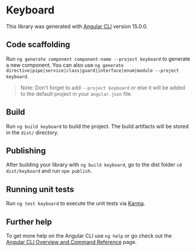 # Keyboard

This library was generated with [Angular CLI](https://github.com/angular/angular-cli) version 15.0.0.

## Code scaffolding

Run `ng generate component component-name --project keyboard` to generate a new component. You can also use `ng generate directive|pipe|service|class|guard|interface|enum|module --project keyboard`.
> Note: Don't forget to add `--project keyboard` or else it will be added to the default project in your `angular.json` file. 

## Build

Run `ng build keyboard` to build the project. The build artifacts will be stored in the `dist/` directory.

## Publishing

After building your library with `ng build keyboard`, go to the dist folder `cd dist/keyboard` and run `npm publish`.

## Running unit tests

Run `ng test keyboard` to execute the unit tests via [Karma](https://karma-runner.github.io).

## Further help

To get more help on the Angular CLI use `ng help` or go check out the [Angular CLI Overview and Command Reference](https://angular.io/cli) page.

